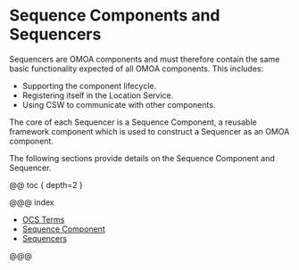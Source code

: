 # Sequence Components and Sequencers

Sequencers are OMOA components and must therefore contain the same basic functionality expected of all OMOA components. 
This includes:

* Supporting the component lifecycle.
* Registering itself in the Location Service.
* Using CSW to communicate with other components.

The core of each Sequencer is a Sequence Component, a reusable framework component which is 
used to construct a Sequencer as an OMOA component.

The following sections provide details on the Sequence Component and Sequencer.

@@ toc { depth=2 }

@@@ index

* [OCS Terms](Terms.md)
* [Sequence Component](SeqComp.md)
* [Sequencers](./Sequencers.md)

@@@
